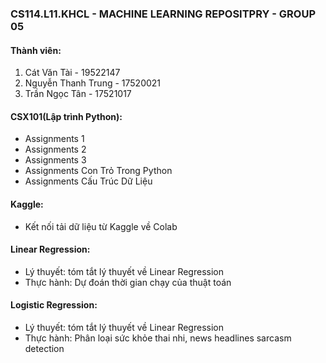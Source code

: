 ### CS114.L11.KHCL - MACHINE LEARNING REPOSITPRY - GROUP 05
#### Thành viên:
1. Cát Văn Tài - 19522147
2. Nguyễn Thanh Trung - 17520021
3. Trần Ngọc Tân - 17521017
#### CSX101(Lập trình Python):
* Assignments 1
* Assignments 2
* Assignments 3
* Assignments Con Trỏ Trong Python
* Assignments Cấu Trúc Dữ Liệu
#### Kaggle:
* Kết nối tải dữ liệu từ Kaggle về Colab
#### Linear Regression:
* Lý thuyết: tóm tắt lý thuyết về Linear Regression
* Thực hành: Dự đoán thời gian chạy của thuật toán
#### Logistic Regression:
* Lý thuyết: tóm tắt lý thuyết về Linear Regression
* Thực hành: Phân loại sức khỏe thai nhi, news headlines sarcasm detection
